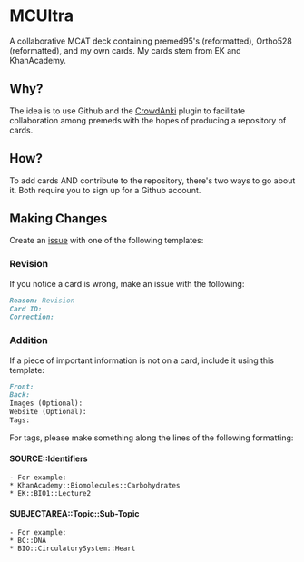 # MCUltra
A collaborative MCAT deck containing premed95's (reformatted), Ortho528 (reformatted), and my own cards. My cards stem from EK and KhanAcademy.

## Why?
The idea is to use Github and the [CrowdAnki](https://github.com/Stvad/CrowdAnki) plugin to facilitate collaboration among premeds with the hopes of producing a repository of cards. 

## How?
To add cards AND contribute to the repository, there's two ways to go about it. Both require you to sign up for a Github account.

## Making Changes
Create an [issue](https://github.com/capaldo/MCUltra/issues/new) with one of the following templates:

### Revision
If you notice a card is wrong, make an issue with the following:
```markdown
Reason: Revision
Card ID:
Correction:
```

### Addition
If a piece of important information is not on a card, include it using this template:
```markdown
Front:
Back:
Images (Optional):
Website (Optional):
Tags:
```

For tags, please make something along the lines of the following formatting:
#### SOURCE::Identifiers
    - For example: 
	* KhanAcademy::Biomolecules::Carbohydrates
	* EK::BIO1::Lecture2
#### SUBJECTAREA::Topic::Sub-Topic
    - For example:
	* BC::DNA
	* BIO::CirculatorySystem::Heart
